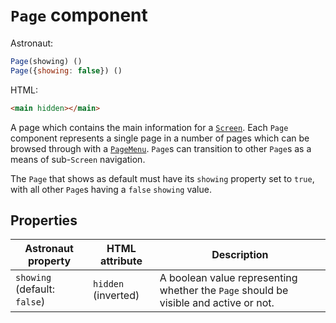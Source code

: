 # `Page` component
Astronaut:
```javascript
Page(showing) ()
Page({showing: false}) ()
```

HTML:
```html
<main hidden></main>
```

A page which contains the main information for a [`Screen`](screen.md). Each `Page` component represents a single page in a number of pages which can be browsed through with a [`PageMenu`](pagemenu.md). `Page`s can transition to other `Page`s as a means of sub-`Screen` navigation.

The `Page` that shows as default must have its `showing` property set to `true`, with all other `Page`s having a `false` `showing` value.

## Properties
| Astronaut property | HTML attribute | Description |
|-|-|-|
|`showing` (default: `false`) | `hidden` (inverted) | A boolean value representing whether the `Page` should be visible and active or not. |